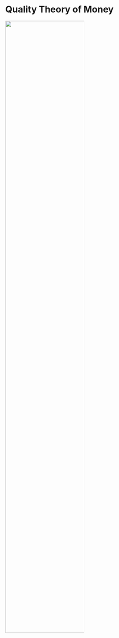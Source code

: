 
# Quality Theory of Money

<div style={{textAlign: 'center'}}>
	<img src="/img/ecosystem/catallactic_quality.svg" width="70%"></img>
</div>